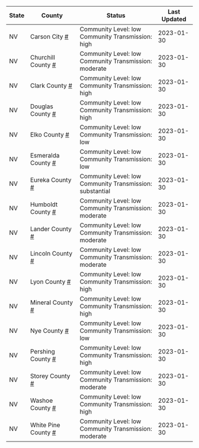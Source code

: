 State | County | Status | Last Updated
--- | --- | --- | --- 
NV | Carson City <a href="#carson_city">#</a> | <a name="carson_city"></a>Community Level: low<br/>Community Transmission: high | 2023-01-30
NV | Churchill County <a href="#churchill_county">#</a> | <a name="churchill_county"></a>Community Level: low<br/>Community Transmission: moderate | 2023-01-30
NV | Clark County <a href="#clark_county">#</a> | <a name="clark_county"></a>Community Level: low<br/>Community Transmission: high | 2023-01-30
NV | Douglas County <a href="#douglas_county">#</a> | <a name="douglas_county"></a>Community Level: low<br/>Community Transmission: high | 2023-01-30
NV | Elko County <a href="#elko_county">#</a> | <a name="elko_county"></a>Community Level: low<br/>Community Transmission: low | 2023-01-30
NV | Esmeralda County <a href="#esmeralda_county">#</a> | <a name="esmeralda_county"></a>Community Level: low<br/>Community Transmission: low | 2023-01-30
NV | Eureka County <a href="#eureka_county">#</a> | <a name="eureka_county"></a>Community Level: low<br/>Community Transmission: substantial | 2023-01-30
NV | Humboldt County <a href="#humboldt_county">#</a> | <a name="humboldt_county"></a>Community Level: low<br/>Community Transmission: moderate | 2023-01-30
NV | Lander County <a href="#lander_county">#</a> | <a name="lander_county"></a>Community Level: low<br/>Community Transmission: moderate | 2023-01-30
NV | Lincoln County <a href="#lincoln_county">#</a> | <a name="lincoln_county"></a>Community Level: low<br/>Community Transmission: moderate | 2023-01-30
NV | Lyon County <a href="#lyon_county">#</a> | <a name="lyon_county"></a>Community Level: low<br/>Community Transmission: high | 2023-01-30
NV | Mineral County <a href="#mineral_county">#</a> | <a name="mineral_county"></a>Community Level: low<br/>Community Transmission: high | 2023-01-30
NV | Nye County <a href="#nye_county">#</a> | <a name="nye_county"></a>Community Level: low<br/>Community Transmission: low | 2023-01-30
NV | Pershing County <a href="#pershing_county">#</a> | <a name="pershing_county"></a>Community Level: low<br/>Community Transmission: high | 2023-01-30
NV | Storey County <a href="#storey_county">#</a> | <a name="storey_county"></a>Community Level: low<br/>Community Transmission: moderate | 2023-01-30
NV | Washoe County <a href="#washoe_county">#</a> | <a name="washoe_county"></a>Community Level: low<br/>Community Transmission: high | 2023-01-30
NV | White Pine County <a href="#white_pine_county">#</a> | <a name="white_pine_county"></a>Community Level: low<br/>Community Transmission: moderate | 2023-01-30
